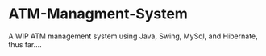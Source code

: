 # ATM-Managment-System

A WIP ATM management system using Java, Swing, MySql, and Hibernate, thus far....
